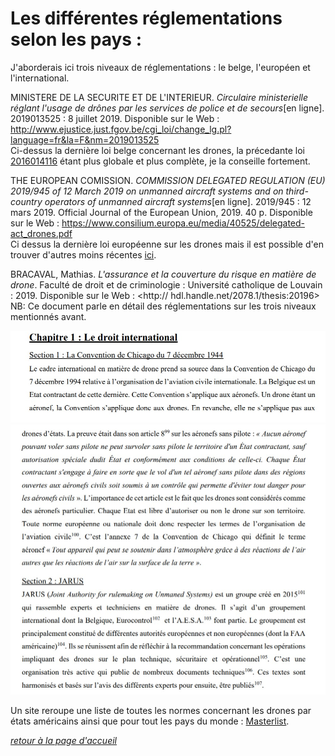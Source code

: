 # Les différentes réglementations selon les pays :  

J'aborderais ici trois niveaux de réglementations : le belge, l'européen et l'international.  

MINISTERE DE LA SECURITE ET DE L'INTERIEUR. *Circulaire ministerielle réglant l'usage de drônes par les services de police et de secours*[en ligne]. 2019013525 : 8 juillet 2019. Disponible sur le Web : <http://www.ejustice.just.fgov.be/cgi_loi/change_lg.pl?language=fr&la=F&nm=2019013525>  
Ci-dessus la dernière loi belge concernant les drones, la précedante loi [2016014116](https://www.ejustice.just.fgov.be/cgi_loi/change_lg.pl?language=fr&la=F&cn=2016041002&table_name=loi) étant plus globale et plus complète, je la conseille fortement.  


THE EUROPEAN COMISSION. *COMMISSION DELEGATED REGULATION (EU) 2019/945
of 12 March 2019 on unmanned aircraft systems and on third-country operators of unmanned aircraft systems*[en ligne]. 2019/945  :  12 mars 2019. Official Journal of the European Union, 2019. 40 p. Disponible sur le Web : <https://www.consilium.europa.eu/media/40525/delegated-act_drones.pdf>  
Ci dessus la dernière loi européenne sur les drones mais il est possible d'en trouver d'autres moins récentes [ici](https://www.consilium.europa.eu/fr/policies/drones/).  


BRACAVAL, Mathias. *L'assurance et la couverture du risque en matière de drone*.  Faculté de droit
et de criminologie : Université catholique de Louvain : 2019. Disponible sur le Web : <http://
hdl.handle.net/2078.1/thesis:20196>
NB: Ce document parle en détail des réglementations sur les trois niveaux mentionnés avant.  

![screglefr](images/regle1.jpg)  
![screglefr](images/regle2.jpg)  


Un site reroupe une liste de toutes les normes concernant les drones par états américains ainsi que pour tout les pays du monde : [Masterlist](https://uavcoach.com/drone-laws/).  


[*retour à la page d'accueil*](index.md)
